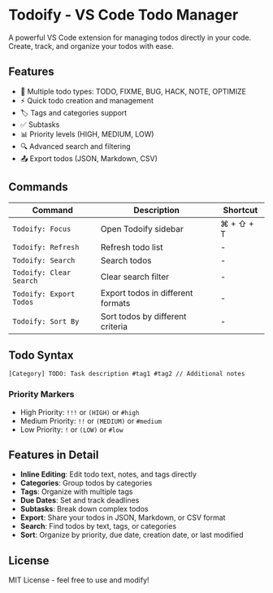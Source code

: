 # Todoify - VS Code Todo Manager

A powerful VS Code extension for managing todos directly in your code. Create, track, and organize your todos with ease.

## Features

- 📝 Multiple todo types: TODO, FIXME, BUG, HACK, NOTE, OPTIMIZE
- ⚡ Quick todo creation and management
- 🏷️ Tags and categories support
- ✅ Subtasks
- 📊 Priority levels (HIGH, MEDIUM, LOW)
- 🔍 Advanced search and filtering
- 📤 Export todos (JSON, Markdown, CSV)

## Commands

| Command | Description | Shortcut |
|---------|-------------|----------|
| `Todoify: Focus` | Open Todoify sidebar | ⌘ + ⇧ + T |
| `Todoify: Refresh` | Refresh todo list | - |
| `Todoify: Search` | Search todos | - |
| `Todoify: Clear Search` | Clear search filter | - |
| `Todoify: Export Todos` | Export todos in different formats | - |
| `Todoify: Sort By` | Sort todos by different criteria | - |

## Todo Syntax

```
[Category] TODO: Task description #tag1 #tag2 // Additional notes
```

### Priority Markers
- High Priority: `!!!` or `(HIGH)` or `#high`
- Medium Priority: `!!` or `(MEDIUM)` or `#medium`
- Low Priority: `!` or `(LOW)` or `#low`

## Features in Detail

- **Inline Editing**: Edit todo text, notes, and tags directly
- **Categories**: Group todos by categories
- **Tags**: Organize with multiple tags
- **Due Dates**: Set and track deadlines
- **Subtasks**: Break down complex todos
- **Export**: Share your todos in JSON, Markdown, or CSV format
- **Search**: Find todos by text, tags, or categories
- **Sort**: Organize by priority, due date, creation date, or last modified

## License

MIT License - feel free to use and modify!
